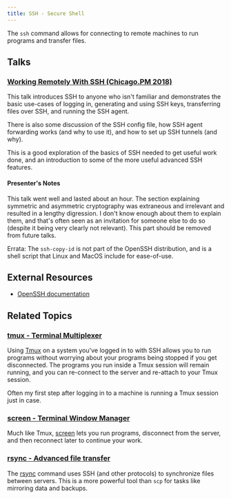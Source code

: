 ```yaml
---
title: SSH - Secure Shell
---
```


The `ssh` command allows for connecting to remote machines to run
programs and transfer files.

## Talks

### [Working Remotely With SSH (Chicago.PM 2018)](talks/chicago-pm-2018)

This talk introduces SSH to anyone who isn't familiar and demonstrates
the basic use-cases of logging in, generating and using SSH keys,
transferring files over SSH, and running the SSH agent.

There is also some discussion of the SSH config file, how SSH agent
forwarding works (and why to use it), and how to set up SSH tunnels (and
why).

This is a good exploration of the basics of SSH needed to get useful
work done, and an introduction to some of the more useful advanced SSH
features.

#### Presenter's Notes

This talk went well and lasted about an hour. The section explaining
symmetric and asymmetric cryptography was extraneous and irrelevant and
resulted in a lengthy digression. I don't know enough about them to
explain them, and that's often seen as an invitation for someone else to
do so (despite it being very clearly not relevant). This part should be
removed from future talks.

Errata: The `ssh-copy-id` is not part of the OpenSSH distribution, and
is a shell script that Linux and MacOS include for ease-of-use.

<!-- ## Articles -->

## External Resources

* [OpenSSH documentation](https://www.openssh.com/manual.html)

## Related Topics

### [tmux - Terminal Multiplexer](https://github.com/tmux/tmux/wiki)

Using [Tmux](https://github.com/tmux/tmux/wiki) on a system you've
logged in to with SSH allows you to run programs without worrying about
your programs being stopped if you get disconnected. The programs you
run inside a Tmux session will remain running, and you can re-connect to
the server and re-attach to your Tmux session.

Often my first step after logging in to a machine is running a Tmux
session just in case.

### [screen - Terminal Window Manager](https://www.gnu.org/software/screen/)

Much like Tmux, [screen](https://www.gnu.org/software/screen/) lets you
run programs, disconnect from the server, and then reconnect later to
continue your work.

### [rsync - Advanced file transfer](https://rsync.samba.org)

The [rsync](https://rsync.samba.org) command uses SSH (and other
protocols) to synchronize files between servers. This is a more powerful
tool than `scp` for tasks like mirroring data and backups.

